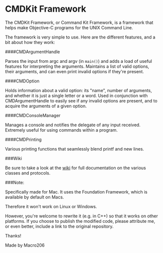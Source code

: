 CMDKit Framework
================

The CMDKit Framework, or Command Kit Framework, is a framework that helps make Objective-C programs for the UNIX Command Line.  

The framework is very simple to use. Here are the different features, and a bit about how they work:

####CMDArgumentHandle

Parses the input from argc and argv (in `main()`) and adds a load of useful features for interpreting the arguments. Maintains a list of valid options, their arguments, and can even print invalid options if they're present.

####CMDOption

Holds information about a valid option: its "name", number of arguments, and whether it is just a single letter or a word. Used in conjunction with CMDArgumentHandle to easily see if any invalid options are present, and to acquire the arguments of a given option.

####CMDConsoleManager

Manages a console and notifies the delegate of any input received. Extremely useful for using commands within a program.

####CMDPrinting

Various printing functions that seamlessly blend printf and new lines.

###Wiki

Be sure to take a look at the [wiki](https://github.com/Macro206/CMDKit-Framework/wiki) for full documentation on the various classes and protocols.

###Note:  
  
Specifically made for Mac. It uses the Foundation Framework, which is available by default on Macs.

Therefore it won't work on Linux or Windows.

However, you're welcome to rewrite it (e.g. in C++) so that it works on other platforms. If you choose to publish the modified code, please attribute me, or even better, include a link to the original repository.

Thanks!

Made by Macro206
